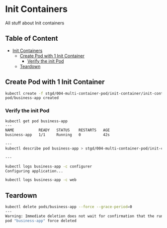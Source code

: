 # Init Containers

All stuff about Init containers

## Table of Content  <!-- omit in toc -->

- [Init Containers](#init-containers)
  - [Create Pod with 1 Init Container](#create-pod-with-1-init-container)
    - [Verify the init Pod](#verify-the-init-pod)
  - [Teardown](#teardown)

## Create Pod with 1 Init Container

```bash
kubectl create -f stgd/004-multi-container-pod/init-container/init-container-pod.yaml
pod/business-app created
```

### Verify the init Pod

```bash
kubectl get pod business-app
---
NAME           READY   STATUS    RESTARTS   AGE
business-app   1/1     Running   0          42s

---
kubectl describe pod business-app > stgd/004-multi-container-pod/init-container/init-container-pod-dump.txt

---

kubectl logs business-app -c configurer
Configuring application...

kubectl logs business-app -c web
```

## Teardown

```bash
kubectl delete pods/business-app --force --grace-period=0
---
Warning: Immediate deletion does not wait for confirmation that the running resource has been terminated. The resource may continue to run on the cluster indefinitely.
pod "business-app" force deleted
```

